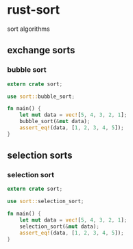 # rust-sort

sort algorithms

## exchange sorts

### bubble sort

```rust
extern crate sort;

use sort::bubble_sort;

fn main() {
    let mut data = vec![5, 4, 3, 2, 1];
    bubble_sort(&mut data);
    assert_eq!(data, [1, 2, 3, 4, 5]);
}
```

## selection sorts

### selection sort

```rust
extern crate sort;

use sort::selection_sort;

fn main() {
    let mut data = vec![5, 4, 3, 2, 1];
    selection_sort(&mut data);
    assert_eq!(data, [1, 2, 3, 4, 5]);
}
```